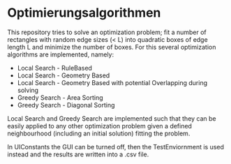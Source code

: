 # Optimierungsalgorithmen

This repository tries to solve an optimization problem; fit a number of rectangles with random edge sizes (< L) into quadratic boxes of edge length L and minimize the number
of boxes. 
For this several optimization algorithms are implemented, namely:
- Local Search - RuleBased
- Local Search - Geometry Based
- Local Search - Geometry Based with potential Overlapping during solving
- Greedy Search - Area Sorting
- Greedy Search - Diagonal Sorting

Local Search and Greedy Search are implemented such that they can be easily applied to any other optimization problem given a defined neighbourhood (including an initial solution) fitting the problem. 

In UIConstants the GUI can be turned off, then the TestEnviornment is used instead and the results are written into a .csv file. 

